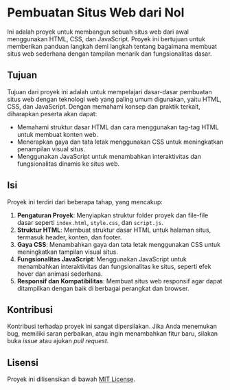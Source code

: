 
# Pembuatan Situs Web dari Nol

Ini adalah proyek untuk membangun sebuah situs web dari awal menggunakan HTML, CSS, dan JavaScript. Proyek ini bertujuan untuk memberikan panduan langkah demi langkah tentang bagaimana membuat situs web sederhana dengan tampilan menarik dan fungsionalitas dasar.

## Tujuan

Tujuan dari proyek ini adalah untuk mempelajari dasar-dasar pembuatan situs web dengan teknologi web yang paling umum digunakan, yaitu HTML, CSS, dan JavaScript. Dengan memahami konsep dan praktik terkait, diharapkan peserta akan dapat:

- Memahami struktur dasar HTML dan cara menggunakan tag-tag HTML untuk membuat konten web.
- Menerapkan gaya dan tata letak menggunakan CSS untuk meningkatkan penampilan visual situs.
- Menggunakan JavaScript untuk menambahkan interaktivitas dan fungsionalitas dinamis ke situs web.

## Isi

Proyek ini terdiri dari beberapa tahap, yang mencakup:

1. **Pengaturan Proyek**: Menyiapkan struktur folder proyek dan file-file dasar seperti `index.html`, `style.css`, dan `script.js`.
2. **Struktur HTML**: Membuat struktur dasar HTML untuk halaman situs, termasuk header, konten, dan footer.
3. **Gaya CSS**: Menambahkan gaya dan tata letak menggunakan CSS untuk meningkatkan tampilan visual situs.
4. **Fungsionalitas JavaScript**: Menggunakan JavaScript untuk menambahkan interaktivitas dan fungsionalitas ke situs, seperti efek hover dan animasi sederhana.
5. **Responsif dan Kompatibilitas**: Membuat situs web responsif agar dapat ditampilkan dengan baik di berbagai perangkat dan browser.

## Kontribusi

Kontribusi terhadap proyek ini sangat dipersilakan. Jika Anda menemukan bug, memiliki saran perbaikan, atau ingin menambahkan fitur baru, silakan buka *issue* atau ajukan *pull request*.

## Lisensi

Proyek ini dilisensikan di bawah [MIT License](LICENSE).
